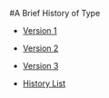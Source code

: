 #A Brief History of Type

+ [Version 1](https://timtim-101.github.io/history-of-type/ABHoT.html)

+ [Version 2](https://timtim-101.github.io/history-of-type/ABHoT2.html)

+ [Version 3](https://timtim-101.github.io/history-of-type/ABHoT3.html)



+ [History List](https://timtim-101.github.io/history-of-type/historylist.html)
